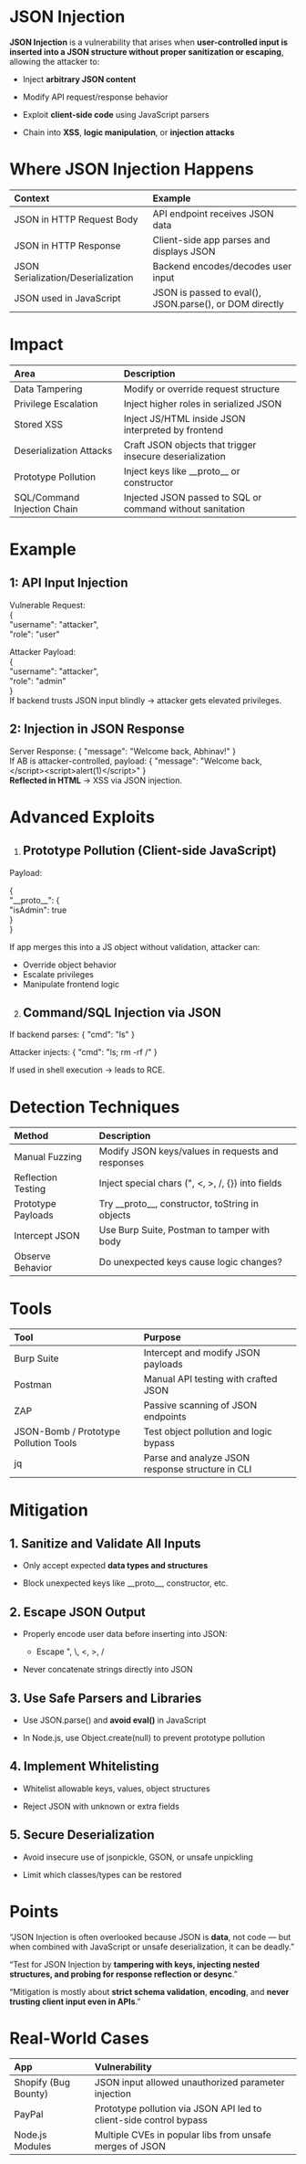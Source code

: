 # JSON Injection

**JSON Injection** is a vulnerability that arises when **user-controlled input is inserted into a JSON structure without proper sanitization or escaping**, allowing the attacker to:

* Inject **arbitrary JSON content**

* Modify API request/response behavior

* Exploit **client-side code** using JavaScript parsers

* Chain into **XSS**, **logic manipulation**, or **injection attacks**

# Where JSON Injection Happens

| Context | Example |
| :---- | :---- |
|  JSON in HTTP Request Body | API endpoint receives JSON data |
|  JSON in HTTP Response | Client-side app parses and displays JSON |
|  JSON Serialization/Deserialization | Backend encodes/decodes user input |
|  JSON used in JavaScript | JSON is passed to eval(), JSON.parse(), or DOM directly |

# Impact

| Area | Description |
| :---- | :---- |
|  Data Tampering | Modify or override request structure |
|  Privilege Escalation | Inject higher roles in serialized JSON |
|  Stored XSS | Inject JS/HTML inside JSON interpreted by frontend |
|  Deserialization Attacks | Craft JSON objects that trigger insecure deserialization |
|  Prototype Pollution | Inject keys like \_\_proto\_\_ or constructor |
|  SQL/Command Injection Chain | Injected JSON passed to SQL or command without sanitation |

# Example 

## 1: API Input Injection

Vulnerable Request:  
{  
  "username": "attacker",  
  "role": "user"

Attacker Payload:  
{  
  "username": "attacker",  
  "role": "admin"  
}  
If backend trusts JSON input blindly → attacker gets elevated privileges.

## 2: Injection in JSON Response

Server Response: { "message": "Welcome back, Abhinav\!" }  
If AB is attacker-controlled, payload: { "message": "Welcome back, \</script\>\<script\>alert(1)\</script\>" }  
**Reflected in HTML** → XSS via JSON injection.

# Advanced Exploits

1. ## Prototype Pollution (Client-side JavaScript)

Payload: 

{  
  "\_\_proto\_\_": {  
    "isAdmin": true  
  }  
}

If app merges this into a JS object without validation, attacker can:

* Override object behavior  
* Escalate privileges  
* Manipulate frontend logic


2. ## Command/SQL Injection via JSON

If backend parses:  { "cmd": "ls" }

Attacker injects: { "cmd": "ls; rm \-rf /" }

If used in shell execution → leads to RCE.

# Detection Techniques

| Method | Description |
| :---- | :---- |
|  Manual Fuzzing | Modify JSON keys/values in requests and responses |
|  Reflection Testing | Inject special chars (", \<, \>, /, {}) into fields |
|  Prototype Payloads | Try \_\_proto\_\_, constructor, toString in objects |
|  Intercept JSON | Use Burp Suite, Postman to tamper with body |
|  Observe Behavior | Do unexpected keys cause logic changes? |

# Tools 

| Tool | Purpose |
| :---- | :---- |
|  Burp Suite | Intercept and modify JSON payloads |
|  Postman | Manual API testing with crafted JSON |
|  ZAP | Passive scanning of JSON endpoints |
|  JSON-Bomb / Prototype Pollution Tools | Test object pollution and logic bypass |
|  jq | Parse and analyze JSON response structure in CLI |

# Mitigation

## 1\. Sanitize and Validate All Inputs

* Only accept expected **data types and structures**

* Block unexpected keys like \_\_proto\_\_, constructor, etc.

## 2\. Escape JSON Output

* Properly encode user data before inserting into JSON:

  * Escape ", \\, \<, \>, /

* Never concatenate strings directly into JSON

## 3\. Use Safe Parsers and Libraries

* Use JSON.parse() and **avoid eval()** in JavaScript

* In Node.js, use Object.create(null) to prevent prototype pollution

## 4\. Implement Whitelisting

* Whitelist allowable keys, values, object structures

* Reject JSON with unknown or extra fields

## 5\. Secure Deserialization

* Avoid insecure use of jsonpickle, GSON, or unsafe unpickling

* Limit which classes/types can be restored

# Points

“JSON Injection is often overlooked because JSON is **data**, not code — but when combined with JavaScript or unsafe deserialization, it can be deadly.”

 “Test for JSON Injection by **tampering with keys, injecting nested structures, and probing for response reflection or desync**.”

“Mitigation is mostly about **strict schema validation**, **encoding**, and **never trusting client input even in APIs**.”

# Real-World Cases

| App | Vulnerability |
| :---- | :---- |
| Shopify (Bug Bounty) | JSON input allowed unauthorized parameter injection |
| PayPal | Prototype pollution via JSON API led to client-side control bypass |
| Node.js Modules | Multiple CVEs in popular libs from unsafe merges of JSON |


